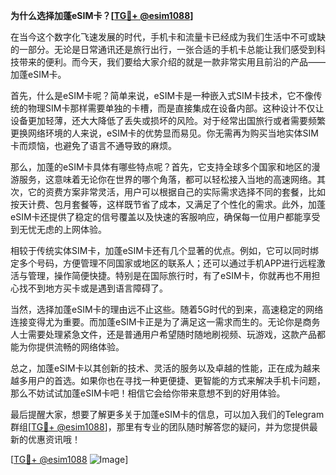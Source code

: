**为什么选择加蓬eSIM卡？[[TG💪+ @esim1088](https://t.me/s/esim1088)]**

在当今这个数字化飞速发展的时代，手机卡和流量卡已经成为我们生活中不可或缺的一部分。无论是日常通讯还是旅行出行，一张合适的手机卡总能让我们感受到科技带来的便利。而今天，我们要给大家介绍的就是一款非常实用且前沿的产品——加蓬eSIM卡。

首先，什么是eSIM卡呢？简单来说，eSIM卡是一种嵌入式SIM卡技术，它不像传统的物理SIM卡那样需要单独的卡槽，而是直接集成在设备内部。这种设计不仅让设备更加轻薄，还大大降低了丢失或损坏的风险。对于经常出国旅行或者需要频繁更换网络环境的人来说，eSIM卡的优势显而易见。你无需再为购买当地实体SIM卡而烦恼，也避免了语言不通导致的麻烦。

那么，加蓬的eSIM卡具体有哪些特点呢？首先，它支持全球多个国家和地区的漫游服务，这意味着无论你在世界的哪个角落，都可以轻松接入当地的高速网络。其次，它的资费方案非常灵活，用户可以根据自己的实际需求选择不同的套餐，比如按天计费、包月套餐等，这样既节省了成本，又满足了个性化的需求。此外，加蓬eSIM卡还提供了稳定的信号覆盖以及快速的客服响应，确保每一位用户都能享受到无忧无虑的上网体验。

相较于传统实体SIM卡，加蓬eSIM卡还有几个显著的优点。例如，它可以同时绑定多个号码，方便管理不同国家或地区的联系人；还可以通过手机APP进行远程激活与管理，操作简便快捷。特别是在国际旅行时，有了eSIM卡，你就再也不用担心找不到地方买卡或是遇到语言障碍了。

当然，选择加蓬eSIM卡的理由远不止这些。随着5G时代的到来，高速稳定的网络连接变得尤为重要。而加蓬eSIM卡正是为了满足这一需求而生的。无论你是商务人士需要处理紧急文件，还是普通用户希望随时随地刷视频、玩游戏，这款产品都能为你提供流畅的网络体验。

总之，加蓬eSIM卡以其创新的技术、灵活的服务以及卓越的性能，正在成为越来越多用户的首选。如果你也在寻找一种更便捷、更智能的方式来解决手机卡问题，那么不妨试试加蓬eSIM卡吧！相信它会给你带来意想不到的好用体验。

最后提醒大家，想要了解更多关于加蓬eSIM卡的信息，可以加入我们的Telegram群组[[TG💪+ @esim1088](https://t.me/s/esim1088)]，那里有专业的团队随时解答您的疑问，并为您提供最新的优惠资讯哦！

[[TG💪+ @esim1088](https://t.me/s/esim1088) ![Image](https://i.postimg.cc/4NQfJmqS/Snipaste-2025-05-13-00-14-12.png)]